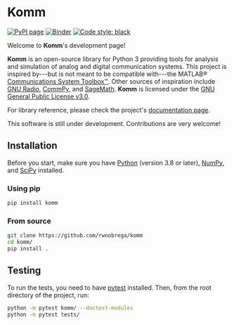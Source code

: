 # Komm

[![PyPI page](https://badge.fury.io/py/komm.svg)](https://pypi.org/project/komm/)
[![Binder](https://mybinder.org/badge.svg)](https://mybinder.org/v2/gh/rwnobrega/komm/master?filepath=demo)
[![Code style: black](https://img.shields.io/badge/code%20style-black-000000.svg)](https://github.com/psf/black/)

Welcome to **Komm**'s development page!

**Komm** is an open-source library for Python 3 providing tools for analysis and simulation of analog and digital communication systems. This project is inspired by---but is not meant to be compatible with---the MATLAB® [Communications System Toolbox™](https://www.mathworks.com/help/comm/). Other sources of inspiration include [GNU Radio](https://gnuradio.org/), [CommPy](http://veeresht.info/CommPy/), and [SageMath](https://www.sagemath.org/). **Komm** is licensed under the [GNU General Public License v3.0](https://www.gnu.org/licenses/gpl-3.0.en.html).

For library reference, please check the project's [documentation page](http://komm.dev/docs/).

This software is still under development. Contributions are very welcome!

## Installation

Before you start, make sure you have [Python](https://www.python.org/) (version 3.8 or later), [NumPy](https://www.numpy.org/), and [SciPy](https://www.scipy.org/) installed.

### Using pip

``` bash
pip install komm
```

### From source

``` bash
git clone https://github.com/rwnobrega/komm
cd komm/
pip install .
```

## Testing

To run the tests, you need to have [pytest](https://pytest.org/) installed. Then, from the root directory of the project, run:

``` bash
python -m pytest komm/ --doctest-modules
python -m pytest tests/
```
